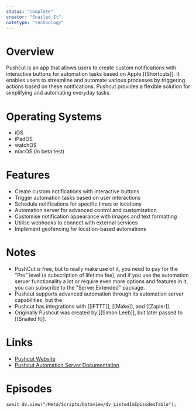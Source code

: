 ```yaml
---
status: "complete"
creator: "Snailed It"
notetype: "technology"
---
```


# Overview  
Pushcut is an app that allows users to create custom notifications with interactive buttons for automation tasks based on Apple [[Shortcuts]]. It enables users to streamline and automate various processes by triggering actions based on these notifications. Pushcut provides a flexible solution for simplifying and automating everyday tasks.

# Operating Systems  
- iOS
- iPadOS
- watchOS
- macOS (in beta test)

# Features  
- Create custom notifications with interactive buttons
- Trigger automation tasks based on user interactions
- Schedule notifications for specific times or locations
- Automation server for advanced control and customisation
- Customise notification appearance with images and text formatting
- Utilise webhooks to connect with external services
- Implement geofencing for location-based automations

# Notes  
- PushCut is free, but to really make use of it, you need to pay for the "Pro" level (a subscription of lifetime fee), and if you use the automation server functionality a lot or require even more options and features in it, you can subscribe to the "Server Extended" package.
- Pushcut supports advanced automation through its automation server capabilities, but the 
- Pushcut has integrations with [[IFTTT]], [[Make]], and [[Zapier]].
- Originally Pushcut was created by [[Simon Leeb]], but later passed to [[Snailed It]].

# Links  
- [Pushcut Website](https://www.pushcut.io)
- [Pushcut Automation Server Documentation](https://www.pushcut.io/support/automation-server)

# Episodes
```dataviewjs
await dv.view("/Meta/Scripts/Dataview/dv_ListedInEpisodesTable");
```
